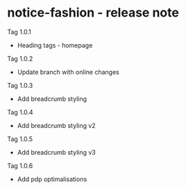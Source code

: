 # notice-fashion - release note

Tag 1.0.1
- Heading tags - homepage

Tag 1.0.2
- Update branch with online changes

Tag 1.0.3
- Add breadcrumb styling

Tag 1.0.4
- Add breadcrumb styling v2

Tag 1.0.5
- Add breadcrumb styling v3

Tag 1.0.6
- Add pdp optimalisations